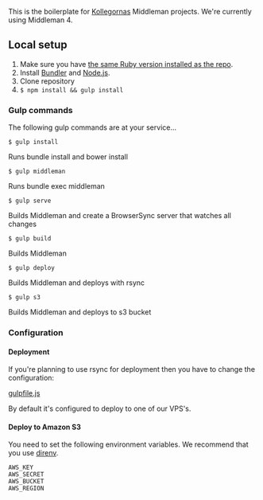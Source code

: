 This is the boilerplate for [Kollegornas](https://github.com/kollegorna) Middleman projects. We're currently using Middleman 4.

## Local setup

1. Make sure you have [the same Ruby version installed as the repo](https://github.com/kollegorna/middleman-boilerplate/blob/master/.ruby-version).
2. Install [Bundler](https://rubygems.org/gems/bundler) and [Node.js](http://nodejs.org).
3. Clone repository
4. ``$ npm install && gulp install``

### Gulp commands

The following gulp commands are at your service…

`$ gulp install`

Runs bundle install and bower install

`$ gulp middleman`

Runs bundle exec middleman

`$ gulp serve`

Builds Middleman and create a BrowserSync server that watches all changes

`$ gulp build`

Builds Middleman

`$ gulp deploy`

Builds Middleman and deploys with rsync

`$ gulp s3`

Builds Middleman and deploys to s3 bucket

### Configuration

#### Deployment

If you're planning to use rsync for deployment then you have to change the configuration:

[gulpfile.js](https://github.com/kollegorna/middleman-boilerplate/blob/master/gulpfile.js#L33)

By default it's configured to deploy to one of our VPS's.

#### Deploy to Amazon S3

You need to set the following environment variables. We recommend that you use [direnv](http://direnv.net/).

```
AWS_KEY
AWS_SECRET
AWS_BUCKET
AWS_REGION
```

